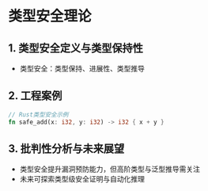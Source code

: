 # 类型安全理论

## 1. 类型安全定义与类型保持性
- 类型安全：类型保持、进展性、类型推导

## 2. 工程案例
```rust
// Rust类型安全示例
fn safe_add(x: i32, y: i32) -> i32 { x + y }
```

## 3. 批判性分析与未来展望
- 类型安全提升漏洞预防能力，但高阶类型与泛型推导需关注
- 未来可探索类型级安全证明与自动化推理 